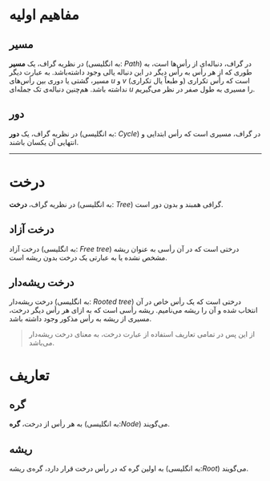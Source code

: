 # مفاهیم اولیه

## مسیر
در نظریه گراف، یک **مسیر** (به انگلیسی: *Path*) در گراف، دنباله‌ای از رأس‌ها است، به طوری که از هر رأس به رأس دیگر در این دنباله یالی وجود داشته‌باشد. به عبارت دیگر مسیر، گشتی یا دوری بین رأس‌های $u$ و $v$ است که رأس تکراری (و طبعاً یال تکراری) نداشته باشد. هم‌چنین دنباله‌ی تک جمله‌ای $u$ را مسیری به طول صفر در نظر می‌گیریم.

## دور
در نظریه گراف، یک **دور** (به انگلیسی: *Cycle*) در گراف، مسیری است که رأس ابتدایی و انتهایی آن یکسان باشند.


----------


# درخت
در نظریه گراف، **درخت** (به انگلیسی: *Tree*) گرافی همبند و بدون دور است.

## درخت آزاد
درخت آزاد (به انگلیسی: *Free tree*) درختی است که در آن رأسی به عنوان ریشه مشخص نشده یا به عبارتی یک درخت بدون ریشه است.

## درخت ریشه‌دار
درخت ریشه‌دار (به انگلیسی: *Rooted tree*) درختی است که یک رأس خاص در آن انتخاب شده و آن را ریشه می‌نامیم. ریشه رأسی است که به ازای هر رأس دیگر درخت، مسیری از ریشه به رأس مذکور وجود داشته باشد.

> از این پس در تمامی تعاریف استفاده از عبارت درخت، به معنای درخت ریشه‌دار می‌باشد.

# تعاریف

## گره
به هر رأس از درخت، **گره** (به انگلیسی:*Node*) می‌گویند.

## ریشه
به اولین گره که در رأس درخت قرار دارد، گره‌ی ریشه (به انگلیسی:*Root*) می‌گویند.
